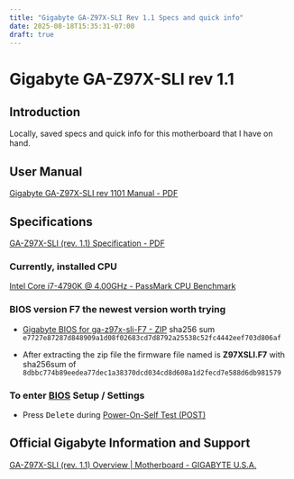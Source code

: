 ```yaml
---
title: "Gigabyte GA-Z97X-SLI Rev 1.1 Specs and quick info"
date: 2025-08-18T15:35:31-07:00
draft: true
---
```


# Gigabyte GA-Z97X-SLI rev 1.1

## Introduction 

Locally, saved specs and quick info for this motherboard that I have on hand.

## User Manual

[Gigabyte GA-Z97X-SLI rev 1101 Manual - PDF ](mb_manual_ga-z97x-sli_v1.1_e.pdf)

## Specifications 
[GA-Z97X-SLI (rev. 1.1) Specification - PDF](GA-Z97X-SLI%20(rev.%201.1)%20Specification%20_%20Motherboard%20-%20GIGABYTE%20U.S.A_.pdf)

### Currently, installed CPU
[Intel Core i7-4790K @ 4.00GHz - PassMark CPU Benchmark](https://www.cpubenchmark.net/cpu.php?cpu=Intel+Core+i7-4790K+%40+4.00GHz&id=2275)

###  BIOS version F7 the newest version worth trying

- [Gigabyte BIOS for ga-z97x-sli-F7 - ZIP](mb_bios_ga-z97x-sli_f7.zip) sha256 sum `e7727e87287d848909a1d08f02683cd7d8792a25538c52fc4442eef703d806af`

- After extracting the zip file the firmware file named is **Z97XSLI.F7** with sha256sum of `8dbbc774b89eedea77dec1a38370dcd034cd8d608a1d2fecd7e588d6db981579`


### To enter [BIOS](https://en.wikipedia.org/wiki/BIOS) Setup / Settings
- Press <kbd>Delete</kbd> during [Power-On-Self Test (POST)](https://en.wikipedia.org/wiki/Power-on_self-test)

## Official Gigabyte Information and Support
[GA-Z97X-SLI (rev. 1.1) Overview | Motherboard - GIGABYTE U.S.A. ](https://www.gigabyte.com/us/Motherboard/GA-Z97X-SLI-rev-11)




